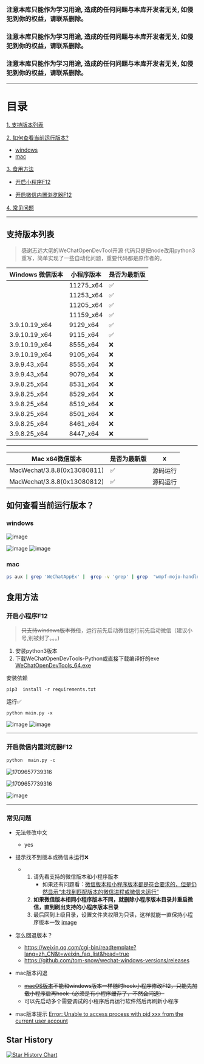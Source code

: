 ### **注意本库只能作为学习用途, 造成的任何问题与本库开发者无关, 如侵犯到你的权益，请联系删除。**

### **注意本库只能作为学习用途, 造成的任何问题与本库开发者无关, 如侵犯到你的权益，请联系删除。**

### **注意本库只能作为学习用途, 造成的任何问题与本库开发者无关, 如侵犯到你的权益，请联系删除。**

---

# 目录
[1. 支持版本列表](#%E5%A6%82%E4%BD%95%E6%9F%A5%E7%9C%8B%E5%BD%93%E5%89%8D%E8%BF%90%E8%A1%8C%E7%89%88%E6%9C%AC)

[2. 如何查看当前运行版本?](#%E5%A6%82%E4%BD%95%E6%9F%A5%E7%9C%8B%E5%BD%93%E5%89%8D%E8%BF%90%E8%A1%8C%E7%89%88%E6%9C%AC)
  - [windows](#windows)
  - [mac](#mac)
    
[3. 食用方法](#%E9%A3%9F%E7%94%A8%E6%96%B9%E6%B3%95)

 - [开启小程序F12](#%E9%A3%9F%E7%94%A8%E6%96%B9%E6%B3%95)

 - [开启微信内置浏览器F12](#%E5%BC%80%E5%90%AF%E5%BE%AE%E4%BF%A1%E5%86%85%E7%BD%AE%E6%B5%8F%E8%A7%88%E5%99%A8F12)

[4. 常见问题](#%E5%B8%B8%E8%A7%81%E9%97%AE%E9%A2%98)


---



## 支持版本列表

> 感谢志远大佬的WeChatOpenDevTool开源 代码只是把node改用python3重写，简单实现了一些自动化问题，重要代码都是原作者的。

| Windows 微信版本 | 小程序版本 | 是否为最新版 |
| ---------------- | ---------- | ------------ |
|                 | 11275_x64   | ✅           |
|                 | 11253_x64   | ✅           |
|                 | 11205_x64   | ✅           |
|                 | 11159_x64   | ✅           |
| 3.9.10.19_x64    | 9129_x64   | ✅           |
| 3.9.10.19_x64    | 9115_x64   | ✅           |
| 3.9.10.19_x64    | 8555_x64   | ❌           |
| 3.9.10.19_x64    | 9105_x64   | ❌           |
| 3.9.9.43_x64     | 8555_x64   | ❌           |
| 3.9.9.43_x64     | 9079_x64   | ❌           |
| 3.9.8.25_x64     | 8531_x64   | ❌           |
| 3.9.8.25_x64     | 8529_x64   | ❌           |
| 3.9.8.25_x64     | 8519_x64   | ❌           |
| 3.9.8.25_x64     | 8501_x64   | ❌           |
| 3.9.8.25_x64     | 8461_x64   | ❌           |
| 3.9.8.25_x64     | 8447_x64   | ❌           |

---


| Mac x64微信版本              | 是否为最新版   | x             
| ----------------            | ------------ | ------------ 
| MacWechat/3.8.8(0x13080811) | ✅           | 源码运行            
| MacWechat/3.8.8(0x13080812) | ✅           | 源码运行   


## 如何查看当前运行版本？
### windows
  
![image](./docs/images/version0.jpg)

![image](./docs/images/version1.jpg)
![image](./docs/images/version2.jpg)

### mac
```bash
ps aux | grep 'WeChatAppEx' |  grep -v 'grep' | grep  "wmpf-mojo-handle" 
```


## 食用方法

### 开启小程序F12

> ~~只支持windows版本微信~~，运行前先启动微信运行前先启动微信（建议小号,别被封了。。。)

1. 安装python3版本
2. 下载WeChatOpenDevTools-Python或直接下载编译好的exe
   [WeChatOpenDevTools_64.exe](https://github.com/JaveleyQAQ/WeChatOpenDevTools-Python/releases/)

安装依赖

```
pip3  install -r requirements.txt
```

运行✅

```
python main.py -x
```

![image](./docs/images/run.jpg)
![image](./docs/images/MG38.jpg)

---

### 开启微信内置浏览器F12

```python
python  main.py -c
```

![1709657739316](./docs/images/demo1.png)

![1709657739316](./docs/images/demo2.png)

![image](https://github.com/JaveleyQAQ/WeChatOpenDevTools-Python/assets/132129852/04053f33-3e88-437b-a5c6-48683c984641)

---

### 常见问题

* 无法修改中文
  
  - yes
* 提示找不到版本或微信未运行❌
  
  - 1. 请先看支持的微信版本和小程序版本
       - 如果还有问题看：[微信版本和小程序版本都是符合要求的，但是仍然显示“未找到匹配版本的微信进程或微信未运行”](https://github.com/JaveleyQAQ/WeChatOpenDevTools-Python/issues/38)
    2. **如果微信版本相同小程序版本不同，就删除小程序版本目录并重启微信，直到刷出支持的小程序版本目录**
    3. 最后回到上级目录，设置文件夹权限为只读，这样就能一直保持小程序版本一致
       [image](https://github.com/JaveleyQAQ/WeChatOpenDevTools-Python/assets/132129852/c2b793c3-6d81-424e-a167-3b1e584cef6f)
* 怎么回退版本？
  
  - https://weixin.qq.com/cgi-bin/readtemplate?lang=zh_CN&t=weixin_faq_list&head=true
  - https://github.com/tom-snow/wechat-windows-versions/releases


* mac版本闪退
  -  ~~[macOS版本](https://github.com/JaveleyQAQ/WeChatOpenDevTools-Python/releases/)不能和windows版本一样随时hook小程序修改F12，只能先加载小程序后再hook（必须是有小程序缓存了，不然会闪退）~~
  - 可以先启动多个需要调试的小程序后再运行软件然后再刷新小程序
* mac版本提示 [ Error: Unable to access process with pid xxx from the current user account](https://github.com/JaveleyQAQ/WeChatOpenDevTools-Python/issues/49)
## Star History

[![Star History Chart](https://api.star-history.com/svg?repos=WxTech2015/WeChatOpenDevTools-Python-2025&type=Date)](https://www.star-history.com/#WxTech2015/WeChatOpenDevTools-Python-2025&Date)

